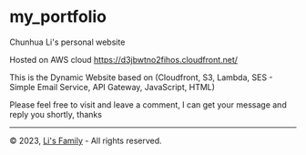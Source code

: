 # my_portfolio
Chunhua Li's personal website

Hosted on AWS cloud https://d3jbwtno2fihos.cloudfront.net/

This is the Dynamic Website based on (Cloudfront, S3, Lambda, SES - Simple Email Service, API Gateway, JavaScript, HTML)

Please feel free to visit and leave a comment, I can get your message and reply you shortly, thanks

---
&copy; 2023, [Li's Family](http://www.luv2code.com) - All rights reserved.
